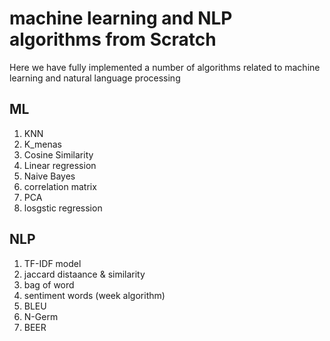 # machine learning  and NLP algorithms from Scratch

Here we have fully implemented a number of algorithms related to machine learning and natural language processing
## ML

1.  KNN
2.  K_menas
3.  Cosine Similarity
4.  Linear regression
5.  Naive Bayes
6.  correlation matrix
7.  PCA
8.  losgstic regression

## NLP

1.  TF-IDF model
2.  jaccard distaance & similarity
3.  bag of word
4.  sentiment words (week algorithm)
5.  BLEU
6.  N-Germ
7.  BEER
